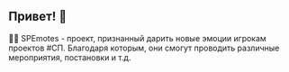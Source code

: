 ## Привет! 👋

🙋‍♀️ SPEmotes - проект, признанный дарить новые эмоции игрокам проектов #СП. Благодаря которым, они смогут проводить различные мероприятия, постановки и т.д.

